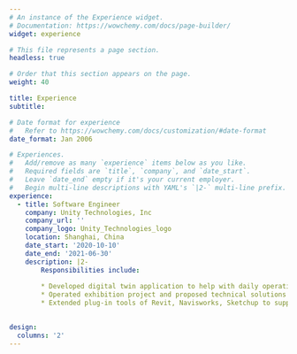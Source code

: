 ```yaml
---
# An instance of the Experience widget.
# Documentation: https://wowchemy.com/docs/page-builder/
widget: experience

# This file represents a page section.
headless: true

# Order that this section appears on the page.
weight: 40

title: Experience
subtitle:

# Date format for experience
#   Refer to https://wowchemy.com/docs/customization/#date-format
date_format: Jan 2006

# Experiences.
#   Add/remove as many `experience` items below as you like.
#   Required fields are `title`, `company`, and `date_start`.
#   Leave `date_end` empty if it's your current employer.
#   Begin multi-line descriptions with YAML's `|2-` multi-line prefix.
experience:
  - title: Software Engineer
    company: Unity Technologies, Inc
    company_url: ''
    company_logo: Unity_Technologies_logo
    location: Shanghai, China
    date_start: '2020-10-10'
    date_end: '2021-06-30'
    description: |2-
        Responsibilities include:
        
        * Developed digital twin application to help with daily operation and maintenance of subway system by synchronizing device information with IoT database and providing interactive interfaces via GUI to control device status.
        * Operated exhibition project and proposed technical solutions based on customer requirements. Built interactive virtual reality application on Oculus quest2 to show construction process of building via procedural animation.
        * Extended plug-in tools of Revit, Navisworks, Sketchup to support Reflect automated batch export. Designed a solution to resolve the exception-related block in the automated exporting process.
        

design:
  columns: '2'
---
```

